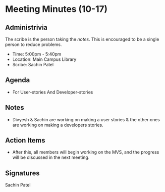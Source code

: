 # Meeting Minutes (10-17)

## Administrivia
The scribe is the person taking the _notes_. This is encouraged to be a single person to reduce problems.
*  Time: 5:00pm - 5:40pm
* Location: Main Campus Library
* Scribe: Sachin Patel 

## Agenda
* For User-stories And Developer-stories

## Notes
* Divyesh & Sachin are working on making a user stories & the other ones are working on making a developers stories. 

## Action Items
* After this, all members will begin working on the MVS, and the progress will be discussed in the next meeting.

## Signatures
Sachin Patel 

